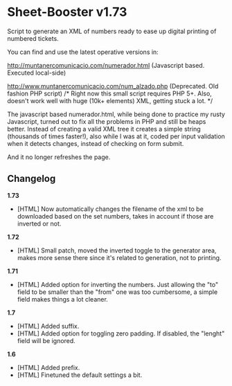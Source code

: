 Sheet-Booster v1.73
=============

Script to generate an XML of numbers ready to ease up digital printing of numbered tickets.

You can find and use the latest operative versions in:

http://muntanercomunicacio.com/numerador.html
(Javascript based. Executed local-side)

http://www.muntanercomunicacio.com/num_alzado.php
(Deprecated. Old fashion PHP script)
/* Right now this small script requires PHP 5+. Also, doesn't work well with huge (10k+ elements) XML, getting stuck a lot. */

The javascript based numerador.html, while being done to practice my rusty Javascript, turned out to fix all the problems in PHP and still be heaps better. Instead of creating a valid XML tree it creates a simple string (thousands of times faster!), also while I was at it, coded per input validation when it detects changes, instead of checking on form submit.

And it no longer refreshes the page.

<h2>Changelog</h2>

<b>1.73</b>
- [HTML] Now automatically changes the filename of the xml to be downloaded based on the set numbers, takes in account if those are inverted or not.

<b>1.72</b>
- [HTML] Small patch, moved the inverted toggle to the generator area, makes more sense there since it's related to generation, not to printing.

<b>1.71</b>
- [HTML] Added option for inverting the numbers. Just allowing the "to" field to be smaller than the "from" one was too cumbersome, a simple field makes things a lot cleaner.

<b>1.7</b>
- [HTML] Added suffix.
- [HTML] Added option for toggling zero padding. If disabled, the "lenght" field will be ignored.

<b>1.6</b>
- [HTML] Added prefix.
- [HTML] Finetuned the default settings a bit.
